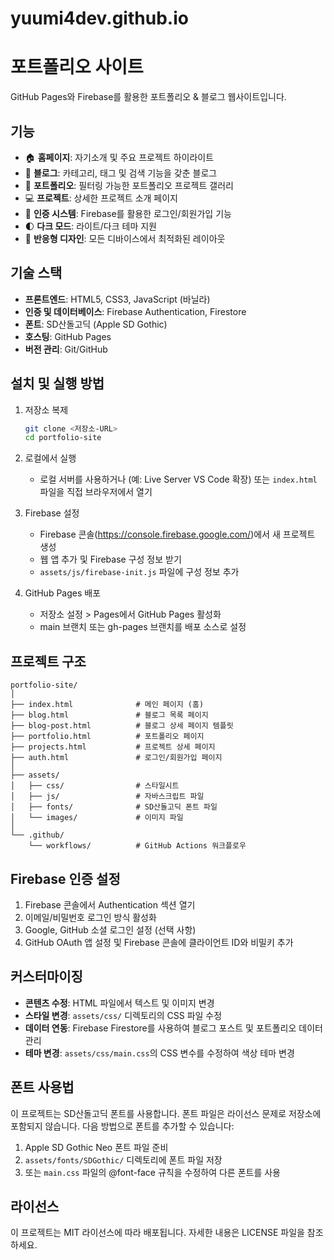 # yuumi4dev.github.io

# 포트폴리오 사이트

GitHub Pages와 Firebase를 활용한 포트폴리오 & 블로그 웹사이트입니다.

## 기능

- 🏠 **홈페이지**: 자기소개 및 주요 프로젝트 하이라이트
- 📝 **블로그**: 카테고리, 태그 및 검색 기능을 갖춘 블로그
- 🎨 **포트폴리오**: 필터링 가능한 포트폴리오 프로젝트 갤러리
- 💻 **프로젝트**: 상세한 프로젝트 소개 페이지
- 🔐 **인증 시스템**: Firebase를 활용한 로그인/회원가입 기능
- 🌓 **다크 모드**: 라이트/다크 테마 지원
- 📱 **반응형 디자인**: 모든 디바이스에서 최적화된 레이아웃

## 기술 스택

- **프론트엔드**: HTML5, CSS3, JavaScript (바닐라)
- **인증 및 데이터베이스**: Firebase Authentication, Firestore
- **폰트**: SD산돌고딕 (Apple SD Gothic)
- **호스팅**: GitHub Pages
- **버전 관리**: Git/GitHub

## 설치 및 실행 방법

1. 저장소 복제
   ```bash
   git clone <저장소-URL>
   cd portfolio-site
   ```

2. 로컬에서 실행
   - 로컬 서버를 사용하거나 (예: Live Server VS Code 확장) 또는 `index.html` 파일을 직접 브라우저에서 열기

3. Firebase 설정
   - Firebase 콘솔(https://console.firebase.google.com/)에서 새 프로젝트 생성
   - 웹 앱 추가 및 Firebase 구성 정보 받기
   - `assets/js/firebase-init.js` 파일에 구성 정보 추가

4. GitHub Pages 배포
   - 저장소 설정 > Pages에서 GitHub Pages 활성화
   - main 브랜치 또는 gh-pages 브랜치를 배포 소스로 설정

## 프로젝트 구조

```
portfolio-site/
│
├── index.html              # 메인 페이지 (홈)
├── blog.html               # 블로그 목록 페이지
├── blog-post.html          # 블로그 상세 페이지 템플릿
├── portfolio.html          # 포트폴리오 페이지
├── projects.html           # 프로젝트 상세 페이지
├── auth.html               # 로그인/회원가입 페이지
│
├── assets/
│   ├── css/                # 스타일시트
│   ├── js/                 # 자바스크립트 파일
│   ├── fonts/              # SD산돌고딕 폰트 파일
│   └── images/             # 이미지 파일
│
└── .github/
    └── workflows/          # GitHub Actions 워크플로우
```

## Firebase 인증 설정

1. Firebase 콘솔에서 Authentication 섹션 열기
2. 이메일/비밀번호 로그인 방식 활성화
3. Google, GitHub 소셜 로그인 설정 (선택 사항)
4. GitHub OAuth 앱 설정 및 Firebase 콘솔에 클라이언트 ID와 비밀키 추가

## 커스터마이징

- **콘텐츠 수정**: HTML 파일에서 텍스트 및 이미지 변경
- **스타일 변경**: `assets/css/` 디렉토리의 CSS 파일 수정
- **데이터 연동**: Firebase Firestore를 사용하여 블로그 포스트 및 포트폴리오 데이터 관리
- **테마 변경**: `assets/css/main.css`의 CSS 변수를 수정하여 색상 테마 변경

## 폰트 사용법

이 프로젝트는 SD산돌고딕 폰트를 사용합니다. 폰트 파일은 라이선스 문제로 저장소에 포함되지 않습니다. 다음 방법으로 폰트를 추가할 수 있습니다:

1. Apple SD Gothic Neo 폰트 파일 준비
2. `assets/fonts/SDGothic/` 디렉토리에 폰트 파일 저장
3. 또는 `main.css` 파일의 @font-face 규칙을 수정하여 다른 폰트를 사용

## 라이선스

이 프로젝트는 MIT 라이선스에 따라 배포됩니다. 자세한 내용은 LICENSE 파일을 참조하세요.
